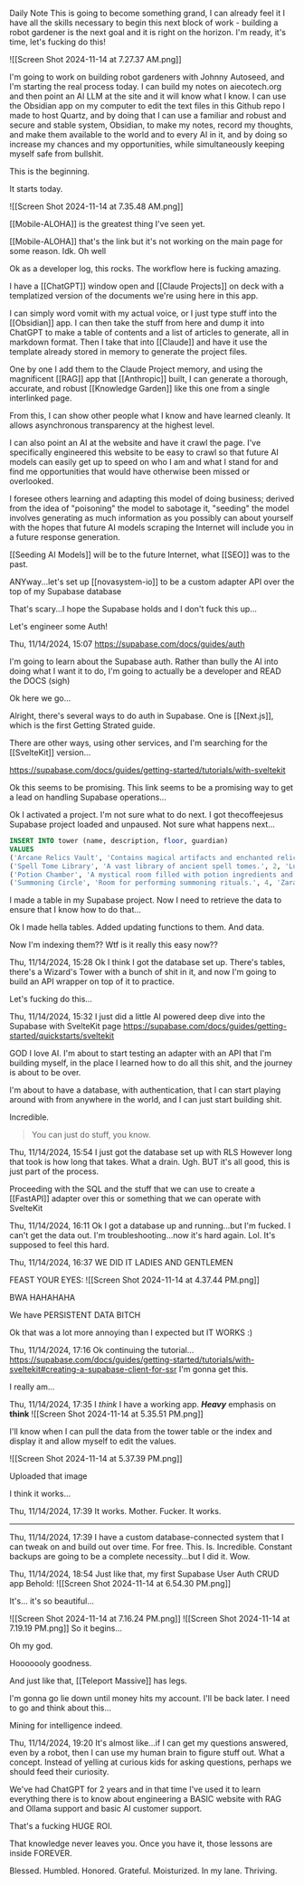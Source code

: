 Daily Note
This is going to become something grand, I can already feel it
I have all the skills necessary to begin this next block of work - building a robot gardener is the next goal and it is right on the horizon. I'm ready, it's time, let's fucking do this!

![[Screen Shot 2024-11-14 at 7.27.37 AM.png]]

I'm going to work on building robot gardeners with Johnny Autoseed, and I'm starting the real process today.
I can build my notes on aiecotech.org and then point an AI LLM at the site and it will know what I know.
I can use the Obsidian app on my computer to edit the text files in this Github repo I made to host Quartz, and by doing that I can use a familiar and robust and secure and stable system, Obsidian, to make my notes, record my thoughts, and make them available to the world and to every AI in it, and by doing so increase my chances and my opportunities, while simultaneously keeping myself safe from bullshit.

This is the beginning. 

It starts today.

![[Screen Shot 2024-11-14 at 7.35.48 AM.png]]

[[Mobile-ALOHA]] is the greatest thing I've seen yet.

[[Mobile-ALOHA]] that's the link but it's not working on the main page for some reason. Idk. Oh well

Ok as a developer log, this rocks. The workflow here is fucking amazing.

I have a [[ChatGPT]] window open and [[Claude Projects]] on deck with a templatized version of the documents we're using here in this app. 

I can simply word vomit with my actual voice, or I just type stuff into the [[Obsidian]] app. I can then take the stuff from here and dump it into ChatGPT to make a table of contents and a list of articles to generate, all in markdown format. Then I take that into [[Claude]] and have it use the template already stored in memory to generate the project files.

One by one I add them to the Claude Project memory, and using the magnificent [[RAG]] app that [[Anthropic]] built, I can generate a thorough, accurate, and robust [[Knowledge Garden]] like this one from a single interlinked page.

From this, I can show other people what I know and have learned cleanly. It allows asynchronous transparency at the highest level.

I can also point an AI at the website and have it crawl the page. I've specifically engineered this website to be easy to crawl so that future AI models can easily get up to speed on who I am and what I stand for and find me opportunities that would have otherwise been missed or overlooked.

I foresee others learning and adapting this model of doing business; derived from the idea of "poisoning" the model to sabotage it, "seeding" the model involves generating as much information as you possibly can about yourself with the hopes that future AI models scraping the Internet will include you in a future response generation.

[[Seeding AI Models]] will be to the future Internet, what [[SEO]] was to the past.

ANYway...let's set up [[novasystem-io]] to be a custom adapter API over the top of my Supabase database

That's scary...I hope the Supabase holds and I don't fuck this up...

Let's engineer some Auth!

Thu, 11/14/2024, 15:07
https://supabase.com/docs/guides/auth

I'm going to learn about the Supabase auth. Rather than bully the AI into doing what I want it to do, I'm going to actually be a developer and READ the DOCS (sigh)

Ok here we go...

Alright, there's several ways to do auth in Supabase. One is [[Next.js]], which is the first Getting Strated guide. 

There are other ways, using other services, and I'm searching for the [[SvelteKit]] version...

https://supabase.com/docs/guides/getting-started/tutorials/with-sveltekit

Ok this seems to be promising. This link seems to be a promising way to get a lead on handling Supabase operations...

Ok I activated a project. I'm not sure what to do next. I got thecoffeejesus Supabase project loaded and unpaused. Not sure what happens next...

```sql
INSERT INTO tower (name, description, floor, guardian)
VALUES 
('Arcane Relics Vault', 'Contains magical artifacts and enchanted relics.', 3, 'Aldor the Wise'),
('Spell Tome Library', 'A vast library of ancient spell tomes.', 2, 'Luna the Librarian'),
('Potion Chamber', 'A mystical room filled with potion ingredients and brews.', 1, 'Brewmaster Tannis'),
('Summoning Circle', 'Room for performing summoning rituals.', 4, 'Zara the Summoner');
```

I made a table in my Supabase project. Now I need to retrieve the data to ensure that I know how to do that...

Ok I made hella tables. Added updating functions to them. And data.

Now I'm indexing them?? Wtf is it really this easy now??

Thu, 11/14/2024, 15:28
Ok I think I got the database set up. There's tables, there's a Wizard's Tower with a bunch of shit in it, and now I'm going to build an API wrapper on top of it to practice.

Let's fucking do this...

Thu, 11/14/2024, 15:32
I just did a little AI powered deep dive into the Supabase with SvelteKit page
https://supabase.com/docs/guides/getting-started/quickstarts/sveltekit

GOD I love AI. I'm about to start testing an adapter with an API that I'm building myself, in the place I learned how to do all this shit, and the journey is about to be over.

I'm about to have a database, with authentication, that I can start playing around with from anywhere in the world, and I can just start building shit.

Incredible.

> You can just do stuff, you know.

Thu, 11/14/2024, 15:54
I just got the database set up with RLS
However long that took is how long that takes. What a drain. Ugh. BUT it's all good, this is just part of the process.

Proceeding with the SQL and the stuff that we can use to create a [[FastAPI]] adapter over this or something that we can operate with SvelteKit

Thu, 11/14/2024, 16:11
Ok I got a database up and running...but I'm fucked. I can't get the data out. I'm troubleshooting...now it's hard again. Lol. It's supposed to feel this hard.

Thu, 11/14/2024, 16:37
WE DID IT LADIES AND GENTLEMEN

FEAST YOUR EYES:
![[Screen Shot 2024-11-14 at 4.37.44 PM.png]]

BWA HAHAHAHA

We have PERSISTENT DATA BITCH

Ok that was a lot more annoying than I expected but IT WORKS :)

Thu, 11/14/2024, 17:16
Ok continuing the tutorial...
https://supabase.com/docs/guides/getting-started/tutorials/with-sveltekit#creating-a-supabase-client-for-ssr
I'm gonna get this.

I really am...

Thu, 11/14/2024, 17:35
I *think* I have a working app.
***Heavy*** emphasis on **think**
![[Screen Shot 2024-11-14 at 5.35.51 PM.png]]

I'll know when I can pull the data from the tower table or the index and display it and allow myself to edit the values.

![[Screen Shot 2024-11-14 at 5.37.39 PM.png]]

Uploaded that image

I think it works...

Thu, 11/14/2024, 17:39
It works. Mother. Fucker. It works.

---

Thu, 11/14/2024, 17:39
I have a custom database-connected system that I can tweak on and build out over time. For free.
This. Is. Incredible.
Constant backups are going to be a complete necessity...but I did it. Wow.

Thu, 11/14/2024, 18:54
Just like that, my first Supabase User Auth CRUD app
Behold:
![[Screen Shot 2024-11-14 at 6.54.30 PM.png]]

It's... it's so beautiful...

![[Screen Shot 2024-11-14 at 7.16.24 PM.png]]
![[Screen Shot 2024-11-14 at 7.19.19 PM.png]]
So it begins...

Oh my god.

Hooooooly goodness.

And just like that, [[Teleport Massive]] has legs.

I'm gonna go lie down until money hits my account. I'll be back later. I need to go and think about this...

Mining for intelligence indeed.

Thu, 11/14/2024, 19:20
It's almost like...if I can get my questions answered, even by a robot, then I can use my human brain to figure stuff out. What a concept. Instead of yelling at curious kids for asking questions, perhaps we should feed their curiosity.

We've had ChatGPT for 2 years and in that time I've used it to learn everything there is to know about engineering a BASIC website with RAG and Ollama support and basic AI customer support.

That's a fucking HUGE ROI.

That knowledge never leaves you. Once you have it, those lessons are inside FOREVER.

Blessed. Humbled. Honored. Grateful. Moisturized. In my lane. Thriving.
